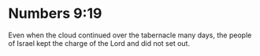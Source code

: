 # Numbers 9:19

Even when the cloud continued over the tabernacle many days, the people of Israel kept the charge of the Lord and did not set out.

